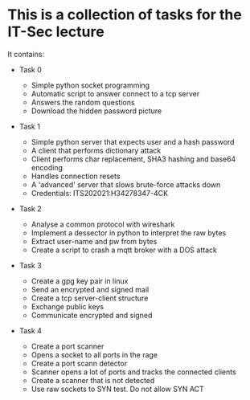 # This is a collection of tasks for the IT-Sec lecture

It contains:
 *  Task 0
    * Simple python socket programming
    * Automatic script to answer connect to a tcp server
    * Answers the random questions
    * Download the hidden password picture
 *  Task 1
    * Simple python server that expects user and a hash password
    * A client that performs dictionary attack
    * Client performs char replacement, SHA3 hashing and base64 encoding
    * Handles connection resets
    * A 'advanced' server that slows brute-force attacks down
    * Credentials: ITS202021:H34278347-4CK

 *  Task 2
    * Analyse a common protocol with wireshark
    * Implement a dessector in python to interpret the raw bytes
    * Extract user-name and pw from bytes
    * Create a script to crash a mqtt broker with a DOS attack

 *  Task 3
    * Create a gpg key pair in linux
    * Send an encrypted and signed mail
    * Create a tcp server-client structure
    * Exchange public keys
    * Communicate encrypted and signed

 *  Task 4
    * Create a port scanner
    * Opens a socket to all ports in the rage
    * Create a port scann detector
    * Scanner opens a lot of ports and tracks the connected clients
    * Create a scanner that is not detected
    * Use raw sockets to SYN test. Do not allow SYN ACT
